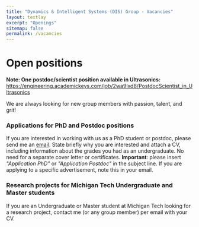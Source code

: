 ```yaml
---
title: "Dynamics & Intelligent Systems (DIS) Group - Vacancies"
layout: textlay
excerpt: "Openings"
sitemap: false
permalink: /vacancies
---
```


# Open positions

<!--**Note: We currently don't have funding for additional PhD and postdoc positions. We can only welcome you if you have a fellowship. I'd be happy to support you after you apply to our group. Take a look at the [veni fellowship](https://www.nwo.nl/en/calls/nwo-talent-programme-veni-science-domain) or the Marie Curie fellowship (currently closed, next deadline probably Fall 2021, [here is last years call]({{ site.baseurl }}/downloads/h2020-wp1820-msca_en.pdf)).**-->

<!--**Note: We currently don't have funding for additional PhD and postdoc positions. We can only welcome you if you have a fellowship. I'd be happy to support you after you apply to our group.**-->

**Note: One postdoc/scientist position available in Ultrasonics:** https://engineering.academickeys.com/job/2wa9lxd8/PostdocScientist_in_Ultrasonics

We are always looking for new group members with passion, talent, and grit!

<!--You will have the chance to work on the grand challenges of condensed matter physics, often at the interface of instrumental design and new physics. You will be involved in determining the important and interesting questions, creating and improving instrumental setups, performing measurements, and making discoveries.-->


### Applications for PhD and Postdoc positions
If you are interested in working with us as a PhD student or postdoc, please send me an [email](mailto:ycyang@mtu.edu). State briefly why you are interested and attach a CV, including information about the grades you had as an undergraduate. No need for a separate cover letter or certificates. **Important**: please insert _"Application PhD"_ or _"Application Postdoc"_ in the subject line. If you are applying to a specific advertisement, note this in your email.


### Research projects for Michigan Tech Undergraduate and Master students 
If you are an Undergraduate or Master student at Michigan Tech looking for a research project, contact me (or any group member) per email with your CV.

<!--### Bsc / Master students from elsewhere
If you are interested in pursuing a Master degree at Leiden University, see [mastersinleiden.nl](http://www.mastersinleiden.nl/programmes/physics/en/introduction). Sometimes, we take master students or summer interns if we get exceptional applicants (this usually means very good grades and a personal recommendation).


<figure>
<img src="{{ site.url }}{{ site.baseurl }}/images/picpic/Gallery/DSC_0696.jpg" width="95%">
</figure>
-->
